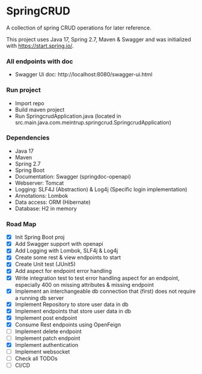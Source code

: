 # SpringCRUD
A collection of spring CRUD operations for later reference.

This project uses Java 17, Spring 2.7, Maven & Swagger and was initialized with https://start.spring.io/.

### All endpoints with doc
- Swagger Ui doc: http://localhost:8080/swagger-ui.html

### Run project
- Import repo
- Build maven project
- Run SpringcrudApplication.java (located in src.main.java.com.meintrup.springcrud.SpringcrudApplication)

### Dependencies
- Java 17
- Maven
- Spring 2.7
- Spring Boot
- Documentation: Swagger (springdoc-openapi)
- Webserver: Tomcat
- Logging: SLF4J (Abstraction) & Log4j (Specific login implementation)
- Annotations: Lombok
- Data access: ORM (Hibernate)
- Database: H2 in memory


### Road Map
- [x] Init Spring Boot proj
- [x] Add Swagger support with openapi
- [x] Add Logging with Lombok, SLF4j & Log4j
- [x] Create some rest & view endpoints to start
- [x] Create Unit test (JUnit5)
- [x] Add aspect for endpoint error handling
- [x] Write integration test to test error handling aspect for an endpoint, especially 400 on missing attributes & missing endpoint
- [x] Implement an interchangeable db connection that (first) does not require a running db server
- [x] Implement Repository to store user data in db
- [x] Implement endpoints that store user data in db
- [x] Implement post endpoint
- [x] Consume Rest endpoints using OpenFeign
- [ ] Implement delete endpoint
- [ ] Implement patch endpoint
- [x] Implement authentication
- [ ] Implement websocket
- [ ] Check all TODOs
- [ ] CI/CD